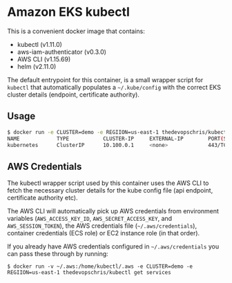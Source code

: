 # Amazon EKS kubectl

This is a convenient docker image that contains:

 - kubectl (v1.11.0)
 - aws-iam-authenticator (v0.3.0)
 - AWS CLI (v1.15.69)
 - helm (v2.11.0)

The default entrypoint for this container, is a small wrapper script for `kubectl` that automatically populates a `~/.kube/config` with the correct EKS cluster details (endpoint, certificate authority).

## Usage

```bash
$ docker run -e CLUSTER=demo -e REGIION=us-east-1 thedevopschris/kubectl get services
NAME            TYPE           CLUSTER-IP     EXTERNAL-IP        PORT(S)          AGE
kubernetes      ClusterIP      10.100.0.1     <none>             443/TCP          57d
```

## AWS Credentials

The kubectl wrapper script used by this container uses the AWS CLI to fetch the necessary cluster details for the kube config file (api endpoint, certificate authority etc). 

The AWS CLI will automatically pick up AWS credentials from environment variables (`AWS_ACCESS_KEY_ID`, `AWS_SECRET_ACCESS_KEY`, and `AWS_SESSION_TOKEN`), the AWS credentials file (`~/.aws/credentials`), container credentials (ECS role) or EC2 instance role (in that order).

If you already have AWS credentials configured in `~/.aws/credentials` you can pass these through by running:

```
$ docker run -v ~/.aws:/home/kubectl/.aws -e CLUSTER=demo -e REGIION=us-east-1 thedevopschris/kubectl get services
```

